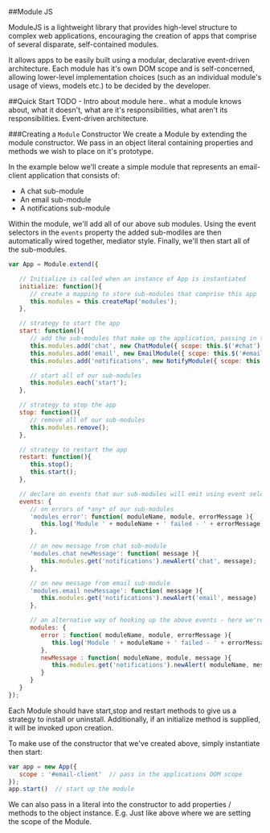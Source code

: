 ##Module JS

ModuleJS is a lightweight library that provides high-level structure to complex web applications, encouraging the creation of apps that comprise of several disparate, self-contained modules.

It allows apps to be easily built using a modular, declarative event-driven architecture.  Each module has it's own DOM scope and is self-concerned, allowing lower-level implementation choices (such as an individual module's usage of views, models etc.) to be decided by the developer.

##Quick Start
TODO - Intro about module here.. what a module knows about, what it doesn't, what are it's responsibilities, what aren't its responsibilities. Event-driven architecture.

###Creating a `Module` Constructor
We create a Module by extending the module constructor. We pass in an object literal containing properties and methods we wish to place on it's prototype.

In the example below we'll create a simple module that represents an email-client application that consists of: 
- A chat sub-module
- An email sub-module
- A notifications sub-module

Within the module, we'll add all of our above sub modules.  Using the event selectors in the `events` property the added sub-modiles are then automatically wired together, mediator style.  Finally, we'll then start all of the sub-modules.

```JavaScript
var App = Module.extend({

   // Initialize is called when an instance of App is instantiated
   initialize: function(){ 
      // create a mapping to store sub-modules that comprise this app
      this.modules = this.createMap('modules');
   },

   // strategy to start the app
   start: function(){
      // add the sub-modules that make up the application, passing in their DOM scope
      this.modules.add('chat', new ChatModule({ scope: this.$('#chat') }));
      this.modules.add('email', new EmailModule({ scope: this.$('#email') }));
      this.modules.add('notifications', new NotifyModule({ scope: this.$('#notifications') }));

      // start all of our sub-modules
      this.modules.each('start');
   },

   // strategy to stop the app
   stop: function(){
      // remove all of our sub-modules
      this.modules.remove();
   },

   // strategy to restart the app
   restart: function(){
      this.stop();
      this.start();
   },

   // declare on events that our sub-modules will emit using event selectors:
   events: {
      // on errors of *any* of our sub-modules
      'modules error': function( moduleName, module, errorMessage ){
         this.log('Module ' + moduleName + ' failed - ' + errorMessage);
      },

      // on new message from chat sub-module
      'modules.chat newMessage': function( message ){
         this.modules.get('notifications').newAlert('chat', message);
      },

      // on new message from email sub-module
      'modules.email newMessage': function( message ){
         this.modules.get('notifications').newAlert('email', message)
      },

      // an alternative way of hooking up the above events - here we're setting multiple on events for *all* sub modules
      modules: {
         error : function( moduleName, module, errorMessage ){
            this.log('Module ' + moduleName + ' failed - ' + errorMessage);
         },
         newMessage : function( moduleName, module, message ){
            this.modules.get('notifications').newAlert( moduleName, message );
         }
      }
   }
});
```

Each Module should have start,stop and restart methods to give us a strategy to install or uninstall. Additionally, if an initialize method is supplied, it will be invoked upon creation.


To make use of the constructor that we've created above, simply instantiate then start:
``` JavaScript
var app = new App({
   scope : '#email-client'  // pass in the applications DOM scope
});
app.start()  // start up the module
```
We can also pass in a literal into the constructor to add properties / methods to the object instance. E.g. Just like above where we are setting the scope of the Module.

